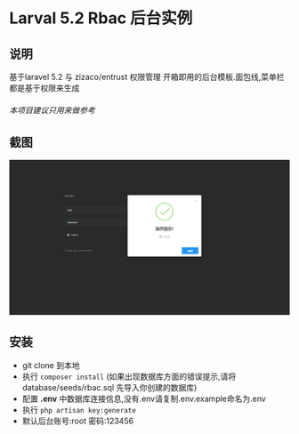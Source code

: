 # Larval 5.2 Rbac 后台实例

## 说明

基于laravel 5.2 与 zizaco/entrust 权限管理
开箱即用的后台模板.面包线,菜单栏都是基于权限来生成
###### 本项目建议只用来做参考

## 截图
![image](http://github.com/PHPerDong/Laravel-blog/raw/master/public/img/1489129776(1).jpg)




## 安装

- git clone 到本地
- 执行 `composer install` (如果出现数据库方面的错误提示,请将 database/seeds/rbac.sql 先导入你创建的数据库)
- 配置 **.env** 中数据库连接信息,没有.env请复制.env.example命名为.env
- 执行 `php artisan key:generate`
- 默认后台账号:root 密码:123456




